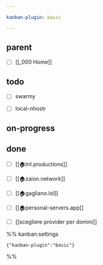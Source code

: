 ```yaml
---

kanban-plugin: basic

---
```


## parent

- [ ] [[_000 Home]]


## todo

- [ ] swarmy
- [ ] local-nhostr


## on-progress



## done

- [ ] [[🏠tnl.productions]]
- [ ] [[🏠zaion.network]]
- [ ] [[🏠gagliano.lol]]
- [ ] [[🏠personal-servers.app]]
- [ ] [[scegliere provider per domini]]




%% kanban:settings
```
{"kanban-plugin":"basic"}
```
%%